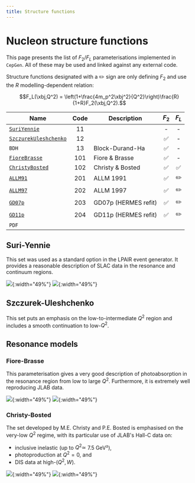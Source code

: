 ```yaml
---
title: Structure functions
---
```


# Nucleon structure functions

This page presents the list of $F_2/F_L$ parameterisations implemented in `CepGen`.
All of these may be used and linked against any external code.

Structure functions designated with a :pencil2: sign are only defining $F_2$ and use the $R$ modelling-dependent relation:

$$F_L(\xbj,Q^2) = \left(1+\frac{4m_p^2\xbj^2}{Q^2}\right)\frac{R}{1+R}F_2(\xbj,Q^2).$$


| Name                                           | Code | Description           | $F_2$ | $F_L$ |
|------------------------------------------------|:----:|-----------------------|:-----:|:-----:|
| [`SuriYennie`](#suri-yennie)                   | 11   |                       | -     | -     |
| [`SzczurekUleshchenko`](#szczurek-uleshchenko) | 12   |                       | :white_check_mark: | -     |
| `BDH`                                          | 13   | Block-Durand-Ha       | :white_check_mark: | -     |
| [`FioreBrasse`](#fiore-brasse)                 | 101  | Fiore & Brasse        | :white_check_mark: | -     |
| [`ChristyBosted`](#christy-bosted)             | 102  | Christy & Bosted      | :white_check_mark: | :white_check_mark: |
| [`ALLM91`](/structure-functions/allm)           | 201  | ALLM 1991             | :white_check_mark: | :pencil2: |
| [`ALLM97`](/structure-functions/allm)           | 202  | ALLM 1997             | :white_check_mark: | :pencil2: |
| [`GD07p`](/structure-functions/allm)            | 203  | GD07p (HERMES refit)  | :white_check_mark: | :pencil2: |
| [`GD11p`](/structure-functions/allm)            | 204  | GD11p (HERMES refit)  | :white_check_mark: | :pencil2: |
| `PDF`

## Suri-Yennie

This set was used as a standard option in the LPAIR event generator.
It provides a reasonable description of SLAC data in the resonance and continuum regions.

![](/assets/img/str-fun/suriyennie_f2.png){:width="49%"}
![](/assets/img/str-fun/suriyennie_fl.png){:width="49%"}

## Szczurek-Uleshchenko

This set puts an emphasis on the low-to-intermediate $Q^2$ region and includes a smooth continuation to low-$Q^2$.

## Resonance models
### Fiore-Brasse

This parameterisation gives a very good description of photoabsorption in the resonance region from low to large $Q^2$.
Furthermore, it is extremely well reproducing JLAB data.

![](/assets/img/str-fun/fiorebrasse_f2.png){:width="49%"}
![](/assets/img/str-fun/fiorebrasse_fl.png){:width="49%"}

### Christy-Bosted

The set developed by M.E. Christy and P.E. Bosted is emphasised on the very-low $Q^2$ regime, with its particular use of JLAB's Hall-C data on:
- inclusive inelastic (up to $Q^2\simeq$ 7.5 GeV²),
- photoproduction at $Q^2=0$, and
- DIS data at high-$(Q^2,W)$.

![](/assets/img/str-fun/christybosted_f2.png){:width="49%"}
![](/assets/img/str-fun/christybosted_fl.png){:width="49%"}
